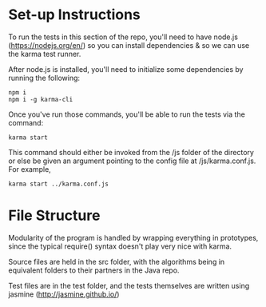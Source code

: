 # Set-up Instructions
To run the tests in this section of the repo, you'll need to have node.js (https://nodejs.org/en/)
so you can install dependencies & so we can use the karma test runner.

After node.js is installed, you'll need to initialize some dependencies by
running the following:

```
npm i
npm i -g karma-cli
```

Once you've run those commands, you'll be able to run the tests via the command:

```
karma start
```

This command should either be invoked from the /js folder of the directory or else
be given an argument pointing to the config file at /js/karma.conf.js. For example,

```
karma start ../karma.conf.js
```

# File Structure
Modularity of the program is handled by wrapping everything in prototypes,
since the typical require() syntax doesn't play very nice with karma.

Source files are held in the src folder, with the algorithms being in
equivalent folders to their partners in the Java repo.

Test files are in the test folder, and the tests themselves are written
using jasmine (http://jasmine.github.io/)

